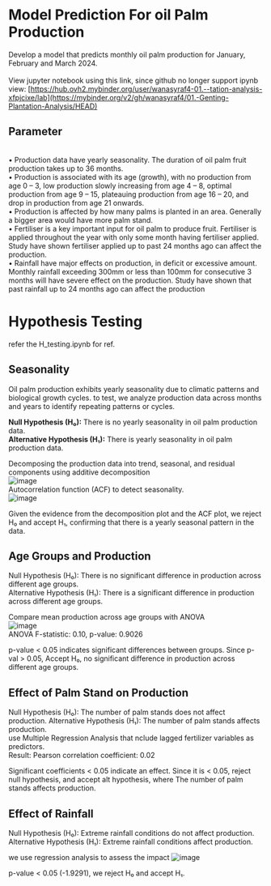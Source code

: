 # Model Prediction For oil Palm Production

Develop  a  model  that  predicts  monthly  oil  palm  production  for  January,  February  and  March  2024.  
<br/>
View jupyter notebook using this link, since github no longer support ipynb view: 
[[https://hub.ovh2.mybinder.org/user/wanasyraf4-01.--tation-analysis-xfpjcixe/lab](https://mybinder.org/v2/gh/wanasyraf4/01.-Genting-Plantation-Analysis/HEAD) ](https://colab.research.google.com/drive/1V0kY5FRyqwUEUr9YYZP_tpqnVykghJ75?usp=sharing)



## Parameter
<br/>• Production data have yearly seasonality. The duration of oil palm fruit production takes up to 
36 months. 
<br/>• Production  is  associated  with  its  age  (growth),  with  no  production  from  age  0  –  3,  low 
production slowly increasing from age 4 – 8, optimal production from age 9 – 15, plateauing 
production from age 16 – 20, and drop in production from age 21 onwards. 
<br/>• Production is affected by how many palms is planted in an area. Generally a bigger area would 
have more palm stand. 
<br/>• Fertiliser is a key important input for oil palm to produce fruit. Fertiliser is applied throughout 
the year with only some month having fertiliser applied. Study have shown fertiliser applied 
up to past 24 months ago can affect the production. 
<br/>• Rainfall  have  major  effects  on  production,  in  deficit  or  excessive  amount.  Monthly  rainfall 
exceeding 300mm or less than 100mm for consecutive  3 months will have severe  effect on 
the  production.  Study  have  shown  that  past  rainfall  up  to  24  months  ago  can  affect  the 
production

# Hypothesis Testing
refer the H_testing.ipynb for ref.

## Seasonality 
Oil palm production exhibits yearly seasonality due to climatic patterns and biological growth cycles. to test, we analyze production data across months and years to identify repeating patterns or cycles.

**Null Hypothesis (H₀):** There is no yearly seasonality in oil palm production data.
<br/>
**Alternative Hypothesis (H₁):** There is yearly seasonality in oil palm production data.

Decomposing the production data into trend, seasonal, and residual components using additive decomposition <br/>
![image](https://github.com/user-attachments/assets/8151119b-168e-45f6-961e-f9cb0ef489c9)
<br/> Autocorrelation function (ACF) to detect seasonality. <br/>
![image](https://github.com/user-attachments/assets/c45a029d-36bf-4989-acc7-41b80ab83a9f)

Given the evidence from the decomposition plot and the ACF plot, we reject H₀ and accept H₁, confirming that there is a yearly seasonal pattern in the data.

## Age Groups and Production
Null Hypothesis (H₀): There is no significant difference in production across different age groups.
<br/>
Alternative Hypothesis (H₁): There is a significant difference in production across different age groups.


Compare mean production across age groups with ANOVA <br/>
![image](https://github.com/user-attachments/assets/26f4f415-31db-49ad-b20e-d95ed726cb84)
<br/> ANOVA F-statistic: 0.10, p-value: 0.9026

p-value < 0.05 indicates significant differences between groups. Since p-val > 0.05, Accept H₀, no significant difference in production across different age groups.


## Effect of Palm Stand on Production
Null Hypothesis (H₀): The number of palm stands does not affect production.
Alternative Hypothesis (H₁): The number of palm stands affects production.
<br/>
use Multiple Regression Analysis that nclude lagged fertilizer variables as predictors.
<br/>
Result:
Pearson correlation coefficient: 0.02

Significant coefficients < 0.05 indicate an effect. Since it is < 0.05, reject null hypothesis, and accept alt hypothesis, where The number of palm stands affects production.


## Effect of Rainfall 
Null Hypothesis (H₀): Extreme rainfall conditions do not affect production.
<br/>
Alternative Hypothesis (H₁): Extreme rainfall conditions affect production.

we use regression analysis to assess the impact
![image](https://github.com/user-attachments/assets/fef0705c-da8c-472c-a21a-41c7cda437d7)

p-value < 0.05 (-1.9291), we reject H₀ and accept H₁.

